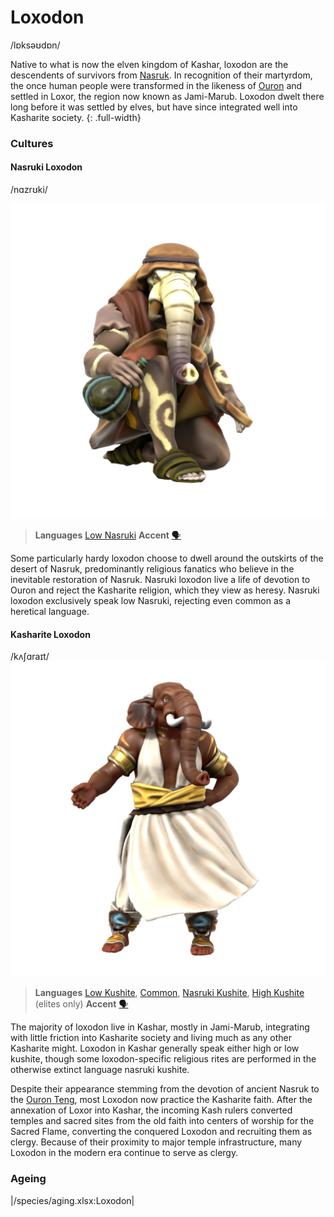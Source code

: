# Loxodon
/lɒksəʊdɒn/

Native to what is now the elven kingdom of Kashar, loxodon are the descendents of survivors from [Nasruk](/places/nasruk). In recognition of their martyrdom, the once human people were transformed in the likeness of [Ouron](/cosmology/fey/major_fey/ouron.md) and settled in Loxor, the region now known as Jami-Marub. Loxodon dwelt there long before it was settled by elves, but have since integrated well into Kasharite society.
{: .full-width}

### Cultures

#### Nasruki Loxodon
/nɑzrʊki/

![](loxodon-nasruk.png)

> **Languages** [Low Nasruki](/languages/nasruki#low-nasruki)
> **Accent** [🗣️](https://www.dialectsarchive.com/iran-1)

Some particularly hardy loxodon choose to dwell around the outskirts of the desert of Nasruk, predominantly religious fanatics who believe in the inevitable restoration of Nasruk. Nasruki loxodon live a life of devotion to Ouron and reject the Kasharite religion, which they view as heresy. Nasruki loxodon exclusively speak low Nasruki, rejecting even common as a heretical language.

#### Kasharite Loxodon
/kʌʃɑraɪt/
![](loxodon-kashar.png)

> **Languages** [Low Kushite](/languages/kushite#low-kushite), [Common](/languages/common), [Nasruki Kushite](/languages/nasruki#nasruki-kushite), [High Kushite](/languages/kushite#high-kushite) (elites only)
> **Accent** [🗣️](https://www.dialectsarchive.com/india-2)

The majority of loxodon live in Kashar, mostly in Jami-Marub, integrating with little friction into Kasharite society and living much as any other Kasharite might. Loxodon in Kashar generally speak either high or low kushite, though some loxodon-specific religious rites are performed in the otherwise extinct language nasruki kushite.

Despite their appearance stemming from the devotion of ancient Nasruk to the [Ouron Teng](/cosmology/fey/major_fey/ouron.md), most Loxodon now practice the Kasharite faith. After the annexation of Loxor into Kashar, the incoming Kash rulers converted temples and sacred sites from the old faith into centers of worship for the Sacred Flame, converting the conquered Loxodon and recruiting them as clergy. Because of their proximity to major temple infrastructure, many Loxodon in the modern era continue to serve as clergy.

### Ageing
|/species/aging.xlsx:Loxodon|